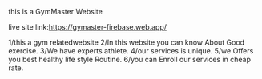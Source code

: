 this is a GymMaster Website

live site link:https://gymaster-firebase.web.app/

1/this a gym relatedwebsite
2/In this website you can know About Good exercise.
3/We have experts athlete.
4/our services is unique.
5/we Offers you best healthy life style Routine.
6/you can Enroll our services in cheap rate.